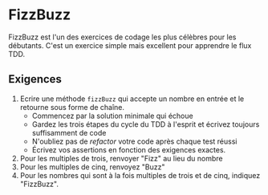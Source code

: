 # FizzBuzz

FizzBuzz est l'un des exercices de codage les plus célèbres pour les débutants. C'est un exercice simple mais excellent pour apprendre le flux TDD.

## Exigences

1. Ecrire une méthode `fizzBuzz` qui accepte un nombre en entrée et le retourne sous forme de chaîne.
    - Commencez par la solution minimale qui échoue
    - Gardez les trois étapes du cycle du TDD à l'esprit et écrivez toujours suffisamment de code
    - N'oubliez pas de _refactor_ votre code après chaque test réussi
    - Écrivez vos assertions en fonction des exigences exactes.  
2. Pour les multiples de trois, renvoyer "Fizz" au lieu du nombre
3. Pour les multiples de cinq, renvoyez "Buzz"
4. Pour les nombres qui sont à la fois multiples de trois et de cinq, indiquez "FizzBuzz".
